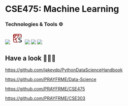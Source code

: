 # CSE475: Machine Learning

### Technologies & Tools ⚙
<code><img height="40" src="https://upload.wikimedia.org/wikipedia/commons/9/9a/Visual_Studio_Code_1.35_icon.svg"></code>
<code><img height="40" src="https://raw.githubusercontent.com/spyder-ide/spyder/ba9485ccb16e0e320ebad5db0af8826fddfd846c/spyder/images/light/spyder_about.svg"></code>
<code><img height="40" src="https://upload.wikimedia.org/wikipedia/commons/d/d0/Google_Colaboratory_SVG_Logo.svg"></code>
<code><img height="40" src="https://upload.wikimedia.org/wikipedia/commons/3/38/Jupyter_logo.svg"></code>
<code><img height="40" src="https://upload.wikimedia.org/wikipedia/commons/c/c3/Python-logo-notext.svg"></code>




## Have a look 👀🤩👀
https://github.com/jakevdp/PythonDataScienceHandbook

https://github.com/PRAYFRME/Data-Science

https://github.com/PRAYFRME/CSE475

https://github.com/PRAYFRME/CSE303
